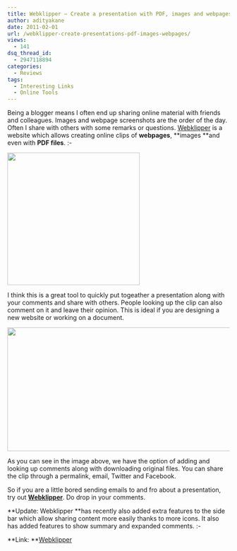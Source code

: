 ```yaml
---
title: Webklipper – Create a presentation with PDF, images and webpages
author: adityakane
date: 2011-02-01
url: /webklipper-create-presentations-pdf-images-webpages/
views:
  - 141
dsq_thread_id:
  - 2947118894
categories:
  - Reviews
tags:
  - Interesting Links
  - Online Tools
---
```

Being a blogger means I often end up sharing online material with friends and colleagues. Images and webpage screenshots are the order of the day. Often I share with others with some remarks or questions. <a href="http://webklipper.com" onclick="_gaq.push(['_trackEvent', 'outbound-article', 'http://webklipper.com', 'Webklipper']);" >Webklipper</a> is a website which allows creating online clips of **webpages**, **images **and even with **PDF files**. <img src="http://devilsworkshop.org/wp-includes/images/smilies/simple-smile.png" alt=":-)" class="wp-smiley" style="height: 1em; max-height: 1em;" />

<a rel="attachment wp-att-36921" href="http://devilsworkshop.org/webklipper-create-presentations-pdf-images-webpages/webklipper_online_clips/"><img class="alignnone size-full wp-image-36921" title="webklipper_online_clips" src="http://cdn.devilsworkshop.org/files/2011/02/webklipper_online_clips.png" alt="" width="300" height="300" /></a>

I think this is a great tool to quickly put togeather a presentation along with your comments and share with others. People looking up the clip can also comment on it and leave their opinion. This is ideal if you are designing a new website or working on a document.

<a rel="attachment wp-att-36922" href="http://devilsworkshop.org/webklipper-create-presentations-pdf-images-webpages/webklipper_options/"><img class="alignnone size-full wp-image-36922" title="webklipper_options" src="http://cdn.devilsworkshop.org/files/2011/02/webklipper_options.png" alt="" width="525" height="280" /></a>

As you can see in the image above, we have the option of adding and looking up comments along with downloading original files. You can share the clip through a permalink, email, Twitter and Facebook.

So if you are a little bored sending emails to and fro about a presentation, try out <a href="http://webklipper.com" onclick="_gaq.push(['_trackEvent', 'outbound-article', 'http://webklipper.com', 'Webklipper']);" ><strong>Webklipper</strong></a>. Do drop in your comments.

**Update: Webklipper **has recently also added extra features to the side bar which allow sharing content more easily thanks to more icons. It also has added features to show summary and expanded comments. <img src="http://devilsworkshop.org/wp-includes/images/smilies/simple-smile.png" alt=":-)" class="wp-smiley" style="height: 1em; max-height: 1em;" />

**Link: **<a href="http://webklipper.com/" onclick="_gaq.push(['_trackEvent', 'outbound-article', 'http://webklipper.com/', 'Webklipper']);" >Webklipper</a>
